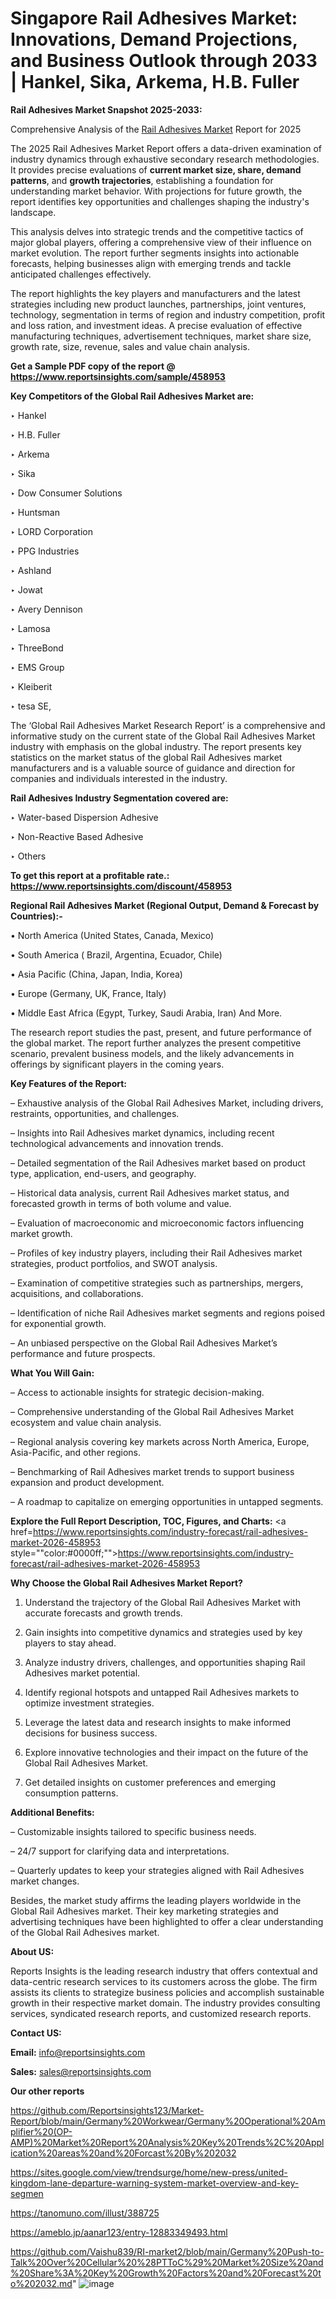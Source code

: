 # Singapore Rail Adhesives Market: Innovations, Demand Projections, and Business Outlook through 2033 | Hankel, Sika, Arkema, H.B. Fuller

<strong>Rail Adhesives Market Snapshot 2025-2033:</strong>

Comprehensive Analysis of the <a href=https://www.reportsinsights.com/sample/458953>Rail Adhesives Market</a> Report for 2025

The 2025 Rail Adhesives Market Report offers a data-driven examination of industry dynamics through exhaustive secondary research methodologies. It provides precise evaluations of <strong>current market size, share, demand patterns</strong>, and <strong>growth trajectories</strong>, establishing a foundation for understanding market behavior. With projections for future growth, the report identifies key opportunities and challenges shaping the industry's landscape.

This analysis delves into strategic trends and the competitive tactics of major global players, offering a comprehensive view of their influence on market evolution. The report further segments insights into actionable forecasts, helping businesses align with emerging trends and tackle anticipated challenges effectively.

The report highlights the key players and manufacturers and the latest strategies including new product launches, partnerships, joint ventures, technology, segmentation in terms of region and industry competition, profit and loss ration, and investment ideas. A precise evaluation of effective manufacturing techniques, advertisement techniques, market share size, growth rate, size, revenue, sales and value chain analysis.

<strong>Get a Sample PDF copy of the report @ <a href=https://www.reportsinsights.com/sample/458953 style=color:#0000ff;>https://www.reportsinsights.com/sample/458953</a></strong>

<strong>Key Competitors of the Global Rail Adhesives Market are:</strong>

‣ Hankel

‣ H.B. Fuller

‣ Arkema

‣ Sika

‣ Dow Consumer Solutions

‣ Huntsman

‣ LORD Corporation

‣ PPG Industries

‣ Ashland

‣ Jowat

‣ Avery Dennison

‣ Lamosa

‣ ThreeBond

‣ EMS Group

‣ Kleiberit

‣ tesa SE,

The ‘Global Rail Adhesives Market Research Report’ is a comprehensive and informative study on the current state of the Global Rail Adhesives Market industry with emphasis on the global industry. The report presents key statistics on the market status of the global Rail Adhesives market manufacturers and is a valuable source of guidance and direction for companies and individuals interested in the industry.

<strong>Rail Adhesives Industry Segmentation covered are:</strong>

‣ Water-based Dispersion Adhesive

‣ Non-Reactive Based Adhesive

‣ Others

<strong>To get this report at a profitable rate.: <a href=https://www.reportsinsights.com/discount/458953 style=color:#0000ff;>https://www.reportsinsights.com/discount/458953</a></strong>

<strong>Regional Rail Adhesives Market (Regional Output, Demand &amp; Forecast by Countries):-</strong>

• North America (United States, Canada, Mexico)

• South America ( Brazil, Argentina, Ecuador, Chile)

• Asia Pacific (China, Japan, India, Korea)

• Europe (Germany, UK, France, Italy)

• Middle East Africa (Egypt, Turkey, Saudi Arabia, Iran) And More.

The research report studies the past, present, and future performance of the global market. The report further analyzes the present competitive scenario, prevalent business models, and the likely advancements in offerings by significant players in the coming years.

<strong>Key Features of the Report:</strong>

– Exhaustive analysis of the Global Rail Adhesives Market, including drivers, restraints, opportunities, and challenges.

– Insights into Rail Adhesives market dynamics, including recent technological advancements and innovation trends.

– Detailed segmentation of the Rail Adhesives market based on product type, application, end-users, and geography.

– Historical data analysis, current Rail Adhesives market status, and forecasted growth in terms of both volume and value.

– Evaluation of macroeconomic and microeconomic factors influencing market growth.

– Profiles of key industry players, including their Rail Adhesives market strategies, product portfolios, and SWOT analysis.

– Examination of competitive strategies such as partnerships, mergers, acquisitions, and collaborations.

– Identification of niche Rail Adhesives market segments and regions poised for exponential growth.

– An unbiased perspective on the Global Rail Adhesives Market’s performance and future prospects.

<strong>What You Will Gain:</strong>

– Access to actionable insights for strategic decision-making.

– Comprehensive understanding of the Global Rail Adhesives Market ecosystem and value chain analysis.

– Regional analysis covering key markets across North America, Europe, Asia-Pacific, and other regions.

– Benchmarking of Rail Adhesives market trends to support business expansion and product development.

– A roadmap to capitalize on emerging opportunities in untapped segments.

<strong>Explore the Full Report Description, TOC, Figures, and Charts:</strong>
<a href=https://www.reportsinsights.com/industry-forecast/rail-adhesives-market-2026-458953 style=""color:#0000ff;"">https://www.reportsinsights.com/industry-forecast/rail-adhesives-market-2026-458953</a>

<strong>Why Choose the Global Rail Adhesives Market Report?</strong>

1. Understand the trajectory of the Global Rail Adhesives Market with accurate forecasts and growth trends.

2. Gain insights into competitive dynamics and strategies used by key players to stay ahead.

3. Analyze industry drivers, challenges, and opportunities shaping Rail Adhesives market potential.

4. Identify regional hotspots and untapped Rail Adhesives markets to optimize investment strategies.

5. Leverage the latest data and research insights to make informed decisions for business success.

6. Explore innovative technologies and their impact on the future of the Global Rail Adhesives Market.

7. Get detailed insights on customer preferences and emerging consumption patterns.

<strong>Additional Benefits:</strong>

– Customizable insights tailored to specific business needs.

– 24/7 support for clarifying data and interpretations.

– Quarterly updates to keep your strategies aligned with Rail Adhesives market changes.

Besides, the market study affirms the leading players worldwide in the Global Rail Adhesives market. Their key marketing strategies and advertising techniques have been highlighted to offer a clear understanding of the Global Rail Adhesives market.

<strong><strong>About US</strong>:</strong>

Reports Insights is the leading research industry that offers contextual and data-centric research services to its customers across the globe. The firm assists its clients to strategize business policies and accomplish sustainable growth in their respective market domain. The industry provides consulting services, syndicated research reports, and customized research reports.

<strong>Contact US:</strong>

<p class=><b>Email:</b> <a href=mailto:info@reportsinsights.com>info@reportsinsights.com</a></p>
<p class=><b>Sales:</b> <a href=mailto:sales@reportsinsights.com>sales@reportsinsights.com</a></p>

<strong>Our other reports</strong>

<a href=https://github.com/Reportsinsights123/Market-Report/blob/main/Germany%20Workwear/Germany%20Operational%20Amplifier%20(OP-AMP)%20Market%20Report%20Analysis%20Key%20Trends%2C%20Application%20areas%20and%20Forcast%20By%202032>https://github.com/Reportsinsights123/Market-Report/blob/main/Germany%20Workwear/Germany%20Operational%20Amplifier%20(OP-AMP)%20Market%20Report%20Analysis%20Key%20Trends%2C%20Application%20areas%20and%20Forcast%20By%202032</a>

<a href=https://sites.google.com/view/trendsurge/home/new-press/united-kingdom-lane-departure-warning-system-market-overview-and-key-segmen>https://sites.google.com/view/trendsurge/home/new-press/united-kingdom-lane-departure-warning-system-market-overview-and-key-segmen</a>

<a href=https://tanomuno.com/illust/388725>https://tanomuno.com/illust/388725</a>

<a href=https://ameblo.jp/aanar123/entry-12883349493.html>https://ameblo.jp/aanar123/entry-12883349493.html</a>

<a href=https://github.com/Vaishu839/RI-market2/blob/main/Germany%20Push-to-Talk%20Over%20Cellular%20%28PTToC%29%20Market%20Size%20and%20Share%3A%20Key%20Growth%20Factors%20and%20Forecast%20to%202032.md>https://github.com/Vaishu839/RI-market2/blob/main/Germany%20Push-to-Talk%20Over%20Cellular%20%28PTToC%29%20Market%20Size%20and%20Share%3A%20Key%20Growth%20Factors%20and%20Forecast%20to%202032.md</a>"
![image](https://github.com/user-attachments/assets/439efb30-6c28-49ea-80cc-3437a4d1f346)
